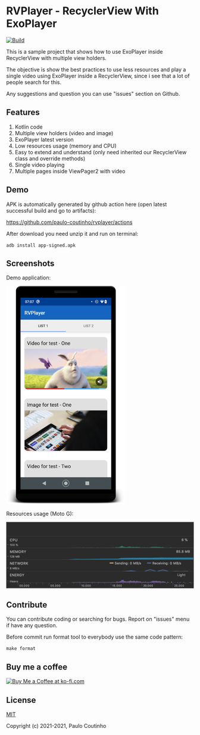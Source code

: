 # RVPlayer - RecyclerView With ExoPlayer

[![Build](https://github.com/paulo-coutinho/rvplayer/actions/workflows/android.yml/badge.svg)](https://github.com/paulo-coutinho/rvplayer/actions)

This is a sample project that shows how to use ExoPlayer inside RecyclerView with multiple view holders.

The objective is show the best practices to use less resources and play a single video using ExoPlayer inside a RecyclerView, since i see that a lot of people search for this.

Any suggestions and question you can use "issues" section on Github.

## Features

1. Kotlin code
2. Multiple view holders (video and image)
3. ExoPlayer latest version
4. Low resources usage (memory and CPU)
5. Easy to extend and understand (only need inherited our RecyclerView class and override methods)
6. Single video playing
7. Multiple pages inside ViewPager2 with video

## Demo

APK is automatically generated by github action here (open latest successful build and go to artifacts): 

https://github.com/paulo-coutinho/rvplayer/actions

After download you need unzip it and run on terminal:

```
adb install app-signed.apk
```

## Screenshots

Demo application:

![Demo application](extras/images/dc9aa57c-709b-4c14-8b61-8aea9190acfb.png)

Resources usage (Moto G):

![Resources usage](extras/images/95492ffa-31d5-46ea-9c94-03211f73e4c2.png)

## Contribute

You can contribute coding or searching for bugs. Report on "issues" menu if have any question.

Before commit run format tool to everybody use the same code pattern:

```
make format
```

## Buy me a coffee

<a href='https://ko-fi.com/paulocoutinho' target='_blank'><img height='36' style='border:0px;height:36px;' src='https://az743702.vo.msecnd.net/cdn/kofi1.png?v=2' border='0' alt='Buy Me a Coffee at ko-fi.com' /></a>

## License

[MIT](http://opensource.org/licenses/MIT)

Copyright (c) 2021-2021, Paulo Coutinho
